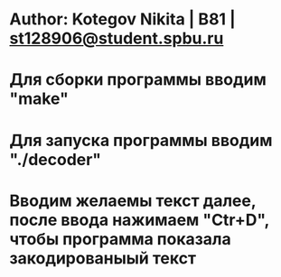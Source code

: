 # Author: Kotegov Nikita | B81 | st128906@student.spbu.ru
# Для сборки программы вводим "make"
# Для запуска программы вводим "./decoder"
# Вводим желаемы текст далее, после ввода нажимаем "Ctr+D", чтобы программа показала закодированыый текст